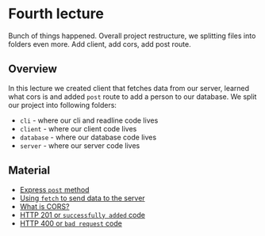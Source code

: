 # Fourth lecture
Bunch of things happened. Overall project restructure, we splitting files into folders even more. Add client, add cors, add post route.

## Overview
In this lecture we created client that fetches data from our server, learned what cors is and added `post` route to add a person to our database. We split our project into following folders:
- `cli` - where our cli and readline code lives
- `client` - where our client code lives
- `database` - where our database code lives
- `server` - where our server code lives

## Material
- [Express `post` method](http://expressjs.com/en/5x/api.html#app.post.method)
- [Using `fetch` to send data to the server](https://developer.mozilla.org/en-US/docs/Web/API/Fetch_API/Using_Fetch#uploading_json_data)
- [What is CORS?](https://developer.mozilla.org/en-US/docs/Web/HTTP/CORS)
- [HTTP 201 or `successfully added` code](https://developer.mozilla.org/en-US/docs/Web/HTTP/Status/201)
- [HTTP 400 or `bad request` code](https://developer.mozilla.org/en-US/docs/Web/HTTP/Status/400)

